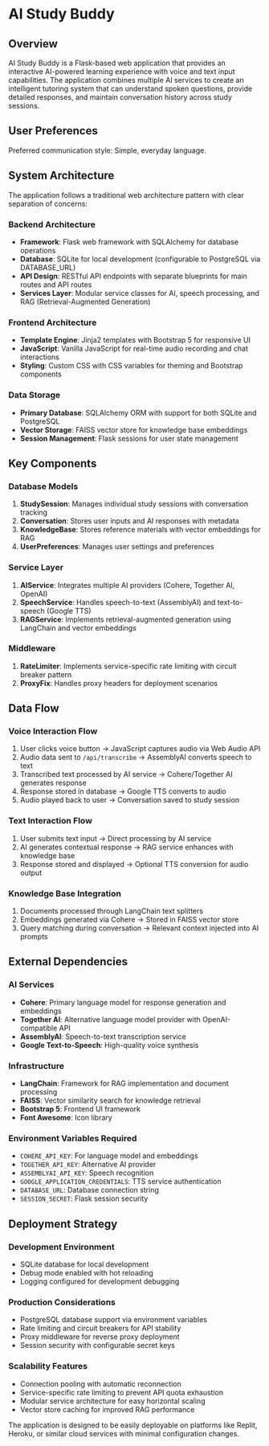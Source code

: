 # AI Study Buddy

## Overview

AI Study Buddy is a Flask-based web application that provides an interactive AI-powered learning experience with voice and text input capabilities. The application combines multiple AI services to create an intelligent tutoring system that can understand spoken questions, provide detailed responses, and maintain conversation history across study sessions.

## User Preferences

Preferred communication style: Simple, everyday language.

## System Architecture

The application follows a traditional web architecture pattern with clear separation of concerns:

### Backend Architecture
- **Framework**: Flask web framework with SQLAlchemy for database operations
- **Database**: SQLite for local development (configurable to PostgreSQL via DATABASE_URL)
- **API Design**: RESTful API endpoints with separate blueprints for main routes and API routes
- **Services Layer**: Modular service classes for AI, speech processing, and RAG (Retrieval-Augmented Generation)

### Frontend Architecture
- **Template Engine**: Jinja2 templates with Bootstrap 5 for responsive UI
- **JavaScript**: Vanilla JavaScript for real-time audio recording and chat interactions
- **Styling**: Custom CSS with CSS variables for theming and Bootstrap components

### Data Storage
- **Primary Database**: SQLAlchemy ORM with support for both SQLite and PostgreSQL
- **Vector Storage**: FAISS vector store for knowledge base embeddings
- **Session Management**: Flask sessions for user state management

## Key Components

### Database Models
1. **StudySession**: Manages individual study sessions with conversation tracking
2. **Conversation**: Stores user inputs and AI responses with metadata
3. **KnowledgeBase**: Stores reference materials with vector embeddings for RAG
4. **UserPreferences**: Manages user settings and preferences

### Service Layer
1. **AIService**: Integrates multiple AI providers (Cohere, Together AI, OpenAI)
2. **SpeechService**: Handles speech-to-text (AssemblyAI) and text-to-speech (Google TTS)
3. **RAGService**: Implements retrieval-augmented generation using LangChain and vector embeddings

### Middleware
1. **RateLimiter**: Implements service-specific rate limiting with circuit breaker pattern
2. **ProxyFix**: Handles proxy headers for deployment scenarios

## Data Flow

### Voice Interaction Flow
1. User clicks voice button → JavaScript captures audio via Web Audio API
2. Audio data sent to `/api/transcribe` → AssemblyAI converts speech to text
3. Transcribed text processed by AI service → Cohere/Together AI generates response
4. Response stored in database → Google TTS converts to audio
5. Audio played back to user → Conversation saved to study session

### Text Interaction Flow
1. User submits text input → Direct processing by AI service
2. AI generates contextual response → RAG service enhances with knowledge base
3. Response stored and displayed → Optional TTS conversion for audio output

### Knowledge Base Integration
1. Documents processed through LangChain text splitters
2. Embeddings generated via Cohere → Stored in FAISS vector store
3. Query matching during conversation → Relevant context injected into AI prompts

## External Dependencies

### AI Services
- **Cohere**: Primary language model for response generation and embeddings
- **Together AI**: Alternative language model provider with OpenAI-compatible API
- **AssemblyAI**: Speech-to-text transcription service
- **Google Text-to-Speech**: High-quality voice synthesis

### Infrastructure
- **LangChain**: Framework for RAG implementation and document processing
- **FAISS**: Vector similarity search for knowledge retrieval
- **Bootstrap 5**: Frontend UI framework
- **Font Awesome**: Icon library

### Environment Variables Required
- `COHERE_API_KEY`: For language model and embeddings
- `TOGETHER_API_KEY`: Alternative AI provider
- `ASSEMBLYAI_API_KEY`: Speech recognition
- `GOOGLE_APPLICATION_CREDENTIALS`: TTS service authentication
- `DATABASE_URL`: Database connection string
- `SESSION_SECRET`: Flask session security

## Deployment Strategy

### Development Environment
- SQLite database for local development
- Debug mode enabled with hot reloading
- Logging configured for development debugging

### Production Considerations
- PostgreSQL database support via environment variables
- Rate limiting and circuit breakers for API stability
- Proxy middleware for reverse proxy deployment
- Session security with configurable secret keys

### Scalability Features
- Connection pooling with automatic reconnection
- Service-specific rate limiting to prevent API quota exhaustion
- Modular service architecture for easy horizontal scaling
- Vector store caching for improved RAG performance

The application is designed to be easily deployable on platforms like Replit, Heroku, or similar cloud services with minimal configuration changes.